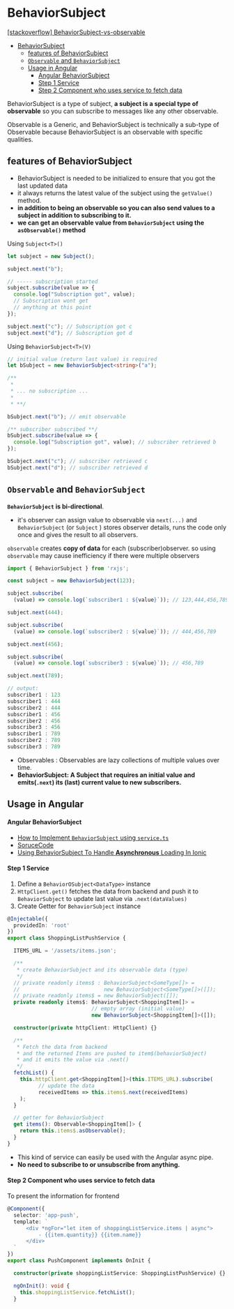 # BehaviorSubject

[[stackoverflow] BehaviorSubject-vs-observable](https://stackoverflow.com/questions/39494058/behaviorsubject-vs-observable)

- [BehaviorSubject](#behaviorsubject)
  - [features of BehaviorSubject](#features-of-behaviorsubject)
  - [`Observable` and `BehaviorSubject`](#observable-and-behaviorsubject)
  - [Usage in Angular](#usage-in-angular)
      - [Angular BehaviorSubject](#angular-behaviorsubject)
      - [Step 1 Service](#step-1-service)
      - [Step 2 Component who uses service to fetch data](【#step-2-component-who-uses-service-to-fetch-data)


BehaviorSubject is a type of subject, **a subject is a special type of observable** so you can subscribe to messages like any other observable. 

Observable is a Generic, and BehaviorSubject is technically a sub-type of Observable because BehaviorSubject is an observable with specific qualities.

## features of BehaviorSubject

- BehaviorSubject is needed to be initialized to ensure that you got the last updated data
- it always returns the latest value of the subject using the `getValue()` method.
- **in addition to being an observable so you can also send values to a subject in addition to subscribing to it.**
- **we can get an observable value from `BehaviorSubject` using the `asObservable()` method**


Using `Subject<T>()`
```typescript
let subject = new Subject(); 

subject.next("b");

// ----- subscription started
subject.subscribe(value => {
  console.log("Subscription got", value); 
  // Subscription wont get 
  // anything at this point
});

subject.next("c"); // Subscription got c
subject.next("d"); // Subscription got d
```

Using `BehaviorSubject<T>(V)`
```typescript
// initial value (return last value) is required
let bSubject = new BehaviorSubject<string>("a"); 

/** 
 * 
 * ... no subscription ... 
 * 
 * **/

bSubject.next("b"); // emit observable

/** subscriber subscribed **/
bSubject.subscribe(value => {
  console.log("Subscription got", value); // subscriber retrieved b
});

bSubject.next("c"); // subscriber retrieved c 
bSubject.next("d"); // subscriber retrieved d
```


## `Observable` and `BehaviorSubject`

**`BehaviorSubject` is bi-directional**. 
- it's observer can assign value to observable via `next(...)` and `BehaviorSubject` (or `Subject` ) stores observer details, runs the code only once and gives the result to all observers. 

`observable` creates **copy of data** for each (subscriber)observer. so using `observable` may cause inefficiency if there were multiple observers     

```typescript
import { BehaviorSubject } from 'rxjs';

const subject = new BehaviorSubject(123);

subject.subscribe(
  (value) => console.log(`subscriber1 : ${value}`)); // 123,444,456,789

subject.next(444);

subject.subscribe(
  (value) => console.log(`subscriber2 : ${value}`)); // 444,456,789

subject.next(456);

subject.subscribe(
  (value) => console.log(`subscriber3 : ${value}`)); // 456,789

subject.next(789);

// output: 
subscriber1 : 123
subscriber1 : 444
subscriber2 : 444
subscriber1 : 456
subscriber2 : 456
subscriber3 : 456
subscriber1 : 789
subscriber2 : 789
subscriber3 : 789
```
- Observables : Observables are lazy collections of multiple values over time.
- **BehaviorSubject: A Subject that requires an initial value and emits(`.next`) its (last) current value to new subscribers.**
## Usage in Angular
#### Angular BehaviorSubject
- [How to Implement `BehaviorSubject` using `service.ts`](https://stackoverflow.com/questions/57355066/how-to-implement-behavior-subject-using-service-in-angular-8)    
- [SoruceCode](https://dev.to/juliandierkes/two-ways-of-using-angular-services-with-the-httpclient-51ef)   
- [Using BehaviorSubject To Handle **Asynchronous** Loading In Ionic](https://eliteionic.com/tutorials/using-behaviorsubject-to-handle-asynchronous-loading-in-ionic/)

#### Step 1 Service

1. Define a `BehaviorOSubject<DataType>` instance
2. `HttpClient.get()` fetches the data from backend and push it to `BehaviorSubject` to update last value via `.next(dataValues)`
3. Create Getter for `BehaviorSubject` instance

```typescript
@Injectable({
  providedIn: 'root'
})
export class ShoppingListPushService {

  ITEMS_URL = '/assets/items.json';

  /**
   * create BehaviorSubject and its observable data (type)
   */
  // private readonly items$ : BehaviorSubject<SomeType[]> = 
  //                           new BehaviorSubject<SomeType[]>([]);
  // private readonly items$ = new BehaviorSubject([]);
  private readonly items$: BehaviorSubject<ShoppingItem[]> = 
                           // empty array (initial value)
                           new BehaviorSubject<ShoppingItem[]>([]);

  constructor(private httpClient: HttpClient) {}

  /**
   * Fetch the data from backend 
   * and the returned Items are pushed to item$(behaviorSubject)
   * and it emits the value via .next()
   */
  fetchList() {
    this.httpClient.get<ShoppingItem[]>(this.ITEMS_URL).subscribe(
          // update the data
          receivedItems => this.items$.next(receivedItems)
    );
  }

  // getter for BehaviorSubject
  get items(): Observable<ShoppingItem[]> {
    return this.items$.asObservable();
  }
}
```
- This kind of service can easily be used with the Angular async pipe.
- **No need to subscribe to or unsubscribe from anything.**


#### Step 2 Component who uses service to fetch data

To present the information for frontend 
```typescript
@Component({
  selector: 'app-push',
  template: `
      <div *ngFor="let item of shoppingListService.items | async">
          - {{item.quantity}} {{item.name}}
      </div>
  `
})
export class PushComponent implements OnInit {

  constructor(private shoppingListService: ShoppingListPushService) {}

  ngOnInit(): void {
    this.shoppingListService.fetchList();
  }
```



